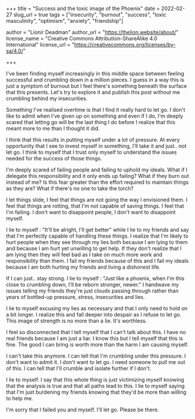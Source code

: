 +++
title = "Success and the toxic image of the Phoenix"
date = 2022-02-27
slug_url = true
tags = ["insecurity", "burnout", "success", "toxic masculinity", "optimism", "anxiety", "friendship"]

author = "Lionir Deadman"
author_url = "https://thelion.website/about/"
license_name = "Creative Commons Attribution-ShareAlike 4.0 International"
license_url = "https://creativecommons.org/licenses/by-sa/4.0/"

+++

I've been finding myself increasingly in this middle space between feeling
successful and crumbling down in a million pieces. I guess in a way this is just
a symptom of burnout but I feel there's something beneath the surface that this 
presents. Let's try to explore it and publish this post without me crumbling 
behind my insecurities.

<!--more-->

Something I've realised overtime is that I find it really hard to let go. I
don't like to admit when I've given up on something and even if I do, I'm
deeply scared that letting go will be the last thing I do before I realize
that this meant more to me than I thought it did.

I think that this results in putting myself under a lot of pressure. At every
opportunity that I see to invest myself in something, I'll take it and just..
not let go. I think to myself that I trust only myself to understand the issues
needed for the success of those things.

I'm deeply scared of failing people and failing to uphold my ideals. 
What if I delegate this responsibility and it only ends up failing?
What if they burn out instead of me? Is this fear greater than the effort 
required to maintain things as they are? What if there's no one to take the torch?

I let things slide, I feel that things are not going the way I envisioned them.
I feel that things are rotting, that I'm not capable of saving things. I feel
that I'm failing. I don't want to disappoint people, I don't want to disappoint
myself.

I lie to myself : "It'll be alright, I'll get better" while I lie to my friends
and say that I'm perfectly capable of handling these things. I realize that I'm
likely to hurt people when they see through my lies both because I am lying to 
them and because I am hurt yet unwilling to get help. If they don't realize that
I am lying then they will feel bad as I take on much more work and responsibility
than them. I fail my friends because of this and I fail my ideals because I am 
both hurting my friends and living a dishonest life.

If I can just.. stay strong. I lie to myself : "Just like a phoenix, when I'm
this close to crumbling down, I'll be reborn stronger, newer." I handwave my 
issues telling my friends they're just clouds passing through rather than years 
of bottled-up pressure, stress, insecurities and lies.

I lie to myself excusing my lies as necessary and that I only need to hold on a
bit longer. I realize this and fall deeper into despair as I refuse to let go.
This image of strength is no more than a lie. It's worthless.

I feel so disconnected that I tell myself that I can't talk about this. I have
no real friends because I am just a liar. I know this but I tell myself that
this is fine. The good I can bring is worth more than the harm I am causing
myself.

I can't take this anymore. I can tell that I'm crumbling under this pressure.
I don't want to admit it. I don't want to let go. I need someone to pull me out of this.
I can tell that I'll crumble and isolate further if I don't.

I lie to myself. I say that this whole thing is just victimizing myself knowing that
the analysis is true and that all paths lead to this. I lie to myself saying that I'm
just burdening my friends knowing that they'd be more than willing to help me.

I'm sorry that I failed you and myself. I'll let go. Please be there.
